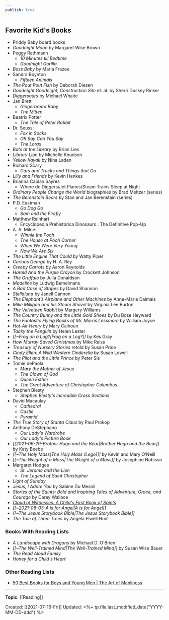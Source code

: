 ```yaml
---
publish: true
---
```

## Favorite Kid's Books
- Priddy Baby board books
- *Goodnight Moon* by Margaret Wise Brown
- Peggy Rathmann
	- *10 Minutes till Bedtime*
	- *Goodnight Gorilla*
- *Boss Baby* by Marla Frazee
- Sandra Boynton
    - *Fifteen Animals*
- *The Pout Pout Fish* by Deborah Diesen
- *Goodnight Goodnight, Construction Site* et. al. by Sherri Duskey Rinker
- *Diggersaurs* by Michael Whaite
- Jan Brett
	- *Gingerbread Baby*
	- *The Mitten*
- Beatrix Potter
	- *The Tale of Peter Rabbit*
- Dr. Seuss:
	- *Fox in Socks*
	- *Oh Say Can You Say*
	- *The Lorax*
- *Bats at the Library* by Brian Lies
- *Library Lion* by Michelle Knudsen
- *Yellow Kayak* by Nina Laden
- Richard Scary 
    - *Cars and Trucks and Things that Go*
- *Lilly and Friends* by Kevin Henkes
- Brianna Caplan Sayres
	- Where do Diggers/Jet Planes/Steam Trains Sleep at Night  
- *Ordinary People Change the World* biographies by Brad Meltzer (series)
- *The Berenstain Bears* by Stan and Jan Berenstain (series)
- P.D. Eastman
	- *Go Dog Go*
	- *Sam and the Firefly*
- Matthew Reinhart 
	- Encyclopedia Prehistorica Dinosaurs : The Definitive Pop-Up
- A. A. Milne:
	- *Winnie the Pooh*
	- *The House at Pooh Corner*
	- *When We Were Very Young*
	- *Now We Are Six*
- *The Little Engine That Could* by Watty Piper
- *Curious George* by H. A. Rey
- *Creepy Carrots* by Aaron Reynolds
- *Harold And the Purple Crayon* by Crockett Johnson
- *The Gruffalo* by Julia Donaldson
- *Madeline* by Ludwig Bemelmans
- *A Bad Case of Stripes* by David Shannon
- *Stellaluna* by Janell Cannon
- *The Elephant’s Airplane and Other Machines* by Anne-Marie Dalmais
- *Mike Milligan and his Steam Shovel* by Virginia Lee Burton
- *The Velveteen Rabbit* by Margery Williams
- *The Country Bunny and the Little Gold Shoes* by Du Bose Heyward
- *The Fantastic Flying Books of Mr. Morris Lessmore* by William Joyce
- *Hot-Air Henry* by Mary Calhoun
- *Tacky the Penguin* by Helen Lester
- *[[~Frog on a Log?|Frog on a Log?]]* by Kes Gray
- *How Murray Saved Christmas* by Mike Reiss
- *Treasury of Nursery Stories* retold by Susan Price
- *Cindy Ellen: A Wild Western Cinderella* by Susan Lowell
- *The Pilot and the Little Prince* by Peter Sis
- Tomie dePaola
	- *Mary the Mother of Jesus*
	- *The Clown of God*
	- *Queen Esther*
	- *The Great Adventure of Christopher Columbus*
- Stephen Biesty
	- *Stephen Biesty's Incredible Cross Sections*
- David Macaulay
	- *Cathedral*
	- *Castle*
	- *Pyramid*
- *The True Story of Stanta Claus* by Paul Prokop
- Anthony DeStephano
	- *Our Lady's Wardrobe*
	- *Our Lady's Picture Book*
- *[[2021-06-29-Brother Hugo and the Bear|Brother Hugo and the Bear]]* by Katy Beebe
- *[[~The Holy Mass|The Holy Mass (Lego)]]* by Kevin and Mary O’Neill
- *[[~The Weight of a Mass|The Weight of a Mass]]* by Josephine Nobisso
- Margaret Hodges
	- *St. Jerome and the Lion*
	- *The Legend of Saint Christopher*
- *Light of Sunday*
- *Jesus, I Adore You* by Sabine Du Mesnil
- *Stories of the Saints: Bold and Inspiring Tales of Adventure, Grace, and Courage* by Carey Wallace
- [*Cloud of Witnesses: A Child's First Book of Saints*](https://tanbooks.com/catholic-kids-books/toddler-books/cloud-of-witnesses-a-childs-first-book-of-saints/)
- *[[~2021-08-03-A is for Angel|A is for Angel]]*
- *[[~The Jesus Storybook Bible|The Jesus Storybook Bible]]*  
- *The Tale of Three Trees* by Angela Elwell Hunt



### Books With Reading Lists
- *A Landscape with Dragons* by Michael D. O'Brien
- *[[~The Well-Trained Mind|The Well-Trained Mind]]* by Susan Wise Bauer
- *The Read Aloud Family*
- *Honey for a Child's Heart*

### Other Reading Lists
- [50 Best Books for Boys and Young Men | The Art of Manliness](https://www.artofmanliness.com/living/reading/50-best-books-for-boys-and-young-men/)

---
**Topic**: [[Reading]]

Created: [[2021-07-16-Fri]]
Updated: <%+ tp.file.last_modified_date("YYYY-MM-DD-ddd") %>